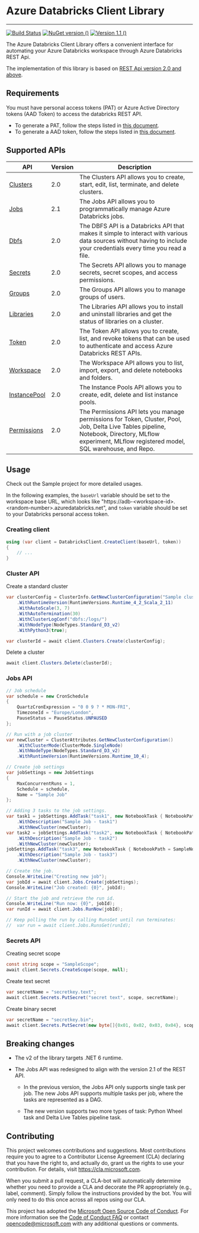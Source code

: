 # Azure Databricks Client Library

----------
[![Build Status](https://microsoft.visualstudio.com/Data%20Science/_apis/build/status/azure-databricks-client-2.0?branchName=jasowang%2F2.0)](https://microsoft.visualstudio.com/Data%20Science/_build/latest?definitionId=87621&branchName=jasowang%2F2.0)
[![NuGet version ()](https://img.shields.io/badge/nuget-blue.svg)](https://www.nuget.org/packages/Microsoft.Azure.Databricks.Client/)
[![Version 1.1 ()](https://img.shields.io/badge/1.1%20release-informational.svg)](https://github.com/Azure/azure-databricks-client/tree/releases/1.1)

The Azure Databricks Client Library offers a convenient interface for automating your Azure Databricks workspace through Azure Databricks REST Api.

The implementation of this library is based on [REST Api version 2.0 and above](https://docs.azuredatabricks.net/api/latest/index.html#).  

## Requirements

You must have personal access tokens (PAT) or Azure Active Directory tokens (AAD Token) to access the databricks REST API.

- To generate a PAT, follow the steps listed in [this document](https://docs.azuredatabricks.net/api/latest/authentication.html).
- To generate a AAD token, follow the steps listed in [this document](https://docs.microsoft.com/en-us/azure/databricks/dev-tools/api/latest/aad/service-prin-aad-token).

## Supported APIs

| API                                                                                                   | Version | Description                                                                                                                                                                                          |
|-------------------------------------------------------------------------------------------------------|---------|------------------------------------------------------------------------------------------------------------------------------------------------------------------------------------------------------|
| [Clusters](https://docs.microsoft.com/en-us/azure/databricks/dev-tools/api/latest/clusters)           | 2.0     | The Clusters API allows you to create, start, edit, list, terminate, and delete clusters.                                                                                                            |
| [Jobs](https://docs.microsoft.com/en-us/azure/databricks/dev-tools/api/latest/jobs)                   | 2.1     | The Jobs API allows you to programmatically manage Azure Databricks jobs.                                                                                                                            |
| [Dbfs](https://docs.microsoft.com/en-us/azure/databricks/dev-tools/api/latest/dbfs)                   | 2.0     | The DBFS API is a Databricks API that makes it simple to interact with various data sources without having to include your credentials every time you read a file.                                   |
| [Secrets](https://docs.microsoft.com/en-us/azure/databricks/dev-tools/api/latest/secrets)             | 2.0     | The Secrets API allows you to manage secrets, secret scopes, and access permissions.                                                                                                                 |
| [Groups](https://docs.microsoft.com/en-us/azure/databricks/dev-tools/api/latest/groups)               | 2.0     | The Groups API allows you to manage groups of users.                                                                                                                                                 |
| [Libraries](https://docs.microsoft.com/en-us/azure/databricks/dev-tools/api/latest/libraries)         | 2.0     | The Libraries API allows you to install and uninstall libraries and get the status of libraries on a cluster.                                                                                        |
| [Token](https://docs.microsoft.com/en-us/azure/databricks/dev-tools/api/latest/tokens)                | 2.0     | The Token API allows you to create, list, and revoke tokens that can be used to authenticate and access Azure Databricks REST APIs.                                                                  |
| [Workspace](https://docs.microsoft.com/en-us/azure/databricks/dev-tools/api/latest/workspace)         | 2.0     | The Workspace API allows you to list, import, export, and delete notebooks and folders.                                                                                                              |
| [InstancePool](https://docs.microsoft.com/en-us/azure/databricks/dev-tools/api/latest/instance-pools) | 2.0     | The Instance Pools API allows you to create, edit, delete and list instance pools.                                                                                                                   |
| [Permissions](https://docs.microsoft.com/en-us/azure/databricks/dev-tools/api/latest/permissions)     | 2.0     | The Permissions API lets you manage permissions for Token, Cluster, Pool, Job, Delta Live Tables pipeline, Notebook, Directory, MLflow experiment, MLflow registered model, SQL warehouse, and Repo. |

## Usage

Check out the Sample project for more detailed usages.

In the following examples, the ```baseUrl``` variable should be set to the workspace base URL, which looks like "https://adb-\<workspace-id\>.\<random-number\>.azuredatabricks.net", and ```token``` variable should be set to your Databricks personal access token.

### Creating client

```cs
using (var client = DatabricksClient.CreateClient(baseUrl, token))
{
    // ...
}

```

### Cluster API

Create a standard cluster

```cs
var clusterConfig = ClusterInfo.GetNewClusterConfiguration("Sample cluster")
    .WithRuntimeVersion(RuntimeVersions.Runtime_4_2_Scala_2_11)
    .WithAutoScale(3, 7)
    .WithAutoTermination(30)
    .WithClusterLogConf("dbfs:/logs/")
    .WithNodeType(NodeTypes.Standard_D3_v2)
    .WithPython3(true);

var clusterId = await client.Clusters.Create(clusterConfig);
```

Delete a cluster

```cs
await client.Clusters.Delete(clusterId);
```

### Jobs API

```cs
// Job schedule
var schedule = new CronSchedule
{
    QuartzCronExpression = "0 0 9 ? * MON-FRI",
    TimezoneId = "Europe/London",
    PauseStatus = PauseStatus.UNPAUSED
};

// Run with a job cluster
var newCluster = ClusterAttributes.GetNewClusterConfiguration()
    .WithClusterMode(ClusterMode.SingleNode)
    .WithNodeType(NodeTypes.Standard_D3_v2)
    .WithRuntimeVersion(RuntimeVersions.Runtime_10_4);

// Create job settings
var jobSettings = new JobSettings
{
    MaxConcurrentRuns = 1,
    Schedule = schedule,
    Name = "Sample Job"
};

// Adding 3 tasks to the job settings.
var task1 = jobSettings.AddTask("task1", new NotebookTask { NotebookPath = SampleNotebookPath })
    .WithDescription("Sample Job - task1")
    .WithNewCluster(newCluster);
var task2 = jobSettings.AddTask("task2", new NotebookTask { NotebookPath = SampleNotebookPath })
    .WithDescription("Sample Job - task2")
    .WithNewCluster(newCluster);
jobSettings.AddTask("task3", new NotebookTask { NotebookPath = SampleNotebookPath }, new[] { task1, task2 })
    .WithDescription("Sample Job - task3")
    .WithNewCluster(newCluster);

// Create the job.
Console.WriteLine("Creating new job");
var jobId = await client.Jobs.Create(jobSettings);
Console.WriteLine("Job created: {0}", jobId);

// Start the job and retrieve the run id.
Console.WriteLine("Run now: {0}", jobId);
var runId = await client.Jobs.RunNow(jobId);

// Keep polling the run by calling RunsGet until run terminates:
//  var run = await client.Jobs.RunsGet(runId);
```

### Secrets API

Creating secret scope

```cs
const string scope = "SampleScope";
await client.Secrets.CreateScope(scope, null);
```

Create text secret

```cs
var secretName = "secretkey.text";
await client.Secrets.PutSecret("secret text", scope, secretName);
```

Create binary secret

```cs
var secretName = "secretkey.bin";
await client.Secrets.PutSecret(new byte[]{0x01, 0x02, 0x03, 0x04}, scope, secretName);
```

## Breaking changes

- The v2 of the library targets .NET 6 runtime.

- The Jobs API was redesigned to align with the version 2.1 of the REST API.

  - In the previous version, the Jobs API only supports single task per job. The new Jobs API supports multiple tasks per job, where the tasks are represented as a DAG.

  - The new version supports two more types of task: Python Wheel task and Delta Live Tables pipeline task.

## Contributing

This project welcomes contributions and suggestions.  Most contributions require you to agree to a
Contributor License Agreement (CLA) declaring that you have the right to, and actually do, grant us
the rights to use your contribution. For details, visit https://cla.microsoft.com.

When you submit a pull request, a CLA-bot will automatically determine whether you need to provide
a CLA and decorate the PR appropriately (e.g., label, comment). Simply follow the instructions
provided by the bot. You will only need to do this once across all repos using our CLA.

This project has adopted the [Microsoft Open Source Code of Conduct](https://opensource.microsoft.com/codeofconduct/).
For more information see the [Code of Conduct FAQ](https://opensource.microsoft.com/codeofconduct/faq/) or
contact [opencode@microsoft.com](mailto:opencode@microsoft.com) with any additional questions or comments.
